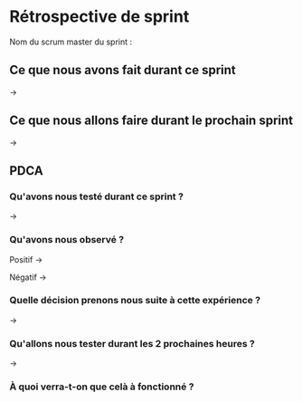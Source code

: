 # Rétrospective de sprint

Nom du scrum master du sprint : 

## Ce que nous avons fait durant ce sprint

-> 

## Ce que nous allons faire durant le prochain sprint

-> 

## PDCA 
### Qu'avons nous testé durant ce sprint ? 

-> 

### Qu'avons nous observé ? 

Positif 
		-> 

Négatif 
		-> 

### Quelle décision prenons nous suite à cette expérience ? 

-> 

### Qu'allons nous tester durant les 2 prochaines heures ? 

-> 

### À quoi verra-t-on que celà à fonctionné ?



